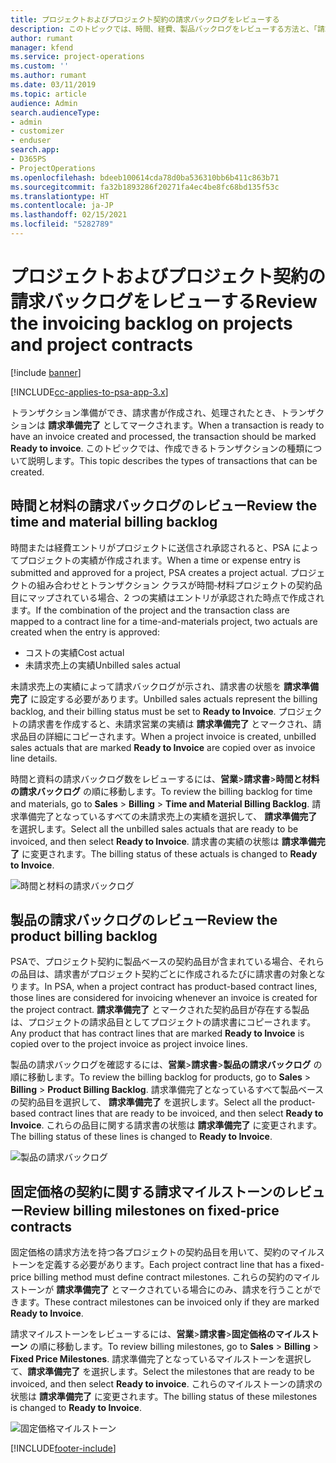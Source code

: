 ```yaml
---
title: プロジェクトおよびプロジェクト契約の請求バックログをレビューする
description: このトピックでは、時間、経費、製品バックログをレビューする方法と、「請求準備完了」としてマークする方法について説明します。
author: rumant
manager: kfend
ms.service: project-operations
ms.custom: ''
ms.author: rumant
ms.date: 03/11/2019
ms.topic: article
audience: Admin
search.audienceType:
- admin
- customizer
- enduser
search.app:
- D365PS
- ProjectOperations
ms.openlocfilehash: bdeeb100614cda78d0ba536310bb6b411c863b71
ms.sourcegitcommit: fa32b1893286f20271fa4ec4be8fc68bd135f53c
ms.translationtype: HT
ms.contentlocale: ja-JP
ms.lasthandoff: 02/15/2021
ms.locfileid: "5282789"
---
```

# <a name="review-the-invoicing-backlog-on-projects-and-project-contracts"></a><span data-ttu-id="dd0f1-103">プロジェクトおよびプロジェクト契約の請求バックログをレビューする</span><span class="sxs-lookup"><span data-stu-id="dd0f1-103">Review the invoicing backlog on projects and project contracts</span></span>

[!include [banner](../includes/psa-now-project-operations.md)]

[!INCLUDE[cc-applies-to-psa-app-3.x](../includes/cc-applies-to-psa-app-3x.md)]

<span data-ttu-id="dd0f1-104">トランザクション準備ができ、請求書が作成され、処理されたとき、トランザクションは **請求準備完了** としてマークされます。</span><span class="sxs-lookup"><span data-stu-id="dd0f1-104">When a transaction is ready to have an invoice created and processed, the transaction should be marked **Ready to invoice**.</span></span> <span data-ttu-id="dd0f1-105">このトピックでは、作成できるトランザクションの種類について説明します。</span><span class="sxs-lookup"><span data-stu-id="dd0f1-105">This topic describes the types of transactions that can be created.</span></span>

## <a name="review-the-time-and-material-billing-backlog"></a><span data-ttu-id="dd0f1-106">時間と材料の請求バックログのレビュー</span><span class="sxs-lookup"><span data-stu-id="dd0f1-106">Review the time and material billing backlog</span></span>

<span data-ttu-id="dd0f1-107">時間または経費エントリがプロジェクトに送信され承認されると、PSA によってプロジェクトの実績が作成されます。</span><span class="sxs-lookup"><span data-stu-id="dd0f1-107">When a time or expense entry is submitted and approved for a project, PSA creates a project actual.</span></span> <span data-ttu-id="dd0f1-108">プロジェクトの組み合わせとトランザクション クラスが時間‐材料プロジェクトの契約品目にマップされている場合、2 つの実績はエントリが承認された時点で作成されます。</span><span class="sxs-lookup"><span data-stu-id="dd0f1-108">If the combination of the project and the transaction class are mapped to a contract line for a time-and-materials project, two actuals are created when the entry is approved:</span></span>

- <span data-ttu-id="dd0f1-109">コストの実績</span><span class="sxs-lookup"><span data-stu-id="dd0f1-109">Cost actual</span></span> 
- <span data-ttu-id="dd0f1-110">未請求売上の実績</span><span class="sxs-lookup"><span data-stu-id="dd0f1-110">Unbilled sales actual</span></span>

<span data-ttu-id="dd0f1-111">未請求売上の実績によって請求バックログが示され、請求書の状態を **請求準備完了** に設定する必要があります。</span><span class="sxs-lookup"><span data-stu-id="dd0f1-111">Unbilled sales actuals represent the billing backlog, and their billing status must be set to **Ready to Invoice**.</span></span> <span data-ttu-id="dd0f1-112">プロジェクトの請求書を作成すると、未請求営業の実績は **請求準備完了** とマークされ、請求品目の詳細にコピーされます。</span><span class="sxs-lookup"><span data-stu-id="dd0f1-112">When a project invoice is created, unbilled sales actuals that are marked **Ready to Invoice** are copied over as invoice line details.</span></span>

<span data-ttu-id="dd0f1-113">時間と資料の請求バックログ数をレビューするには、**営業**\>**請求書**\>**時間と材料の請求バックログ** の順に移動します。</span><span class="sxs-lookup"><span data-stu-id="dd0f1-113">To review the billing backlog for time and materials, go to **Sales** \> **Billing** \> **Time and Material Billing Backlog**.</span></span> <span data-ttu-id="dd0f1-114">請求準備完了となっているすべての未請求売上の実績を選択して、 **請求準備完了** を選択します。</span><span class="sxs-lookup"><span data-stu-id="dd0f1-114">Select all the unbilled sales actuals that are ready to be invoiced, and then select **Ready to Invoice**.</span></span> <span data-ttu-id="dd0f1-115">請求書の実績の状態は **請求準備完了** に変更されます。</span><span class="sxs-lookup"><span data-stu-id="dd0f1-115">The billing status of these actuals is changed to **Ready to Invoice**.</span></span>

![時間と材料の請求バックログ](media/TMBacklog.png)

## <a name="review-the-product-billing-backlog"></a><span data-ttu-id="dd0f1-117">製品の請求バックログのレビュー</span><span class="sxs-lookup"><span data-stu-id="dd0f1-117">Review the product billing backlog</span></span>

<span data-ttu-id="dd0f1-118">PSAで、プロジェクト契約に製品ベースの契約品目が含まれている場合、それらの品目は、請求書がプロジェクト契約ごとに作成されるたびに請求書の対象となります。</span><span class="sxs-lookup"><span data-stu-id="dd0f1-118">In PSA, when a project contract has product-based contract lines, those lines are considered for invoicing whenever an invoice is created for the project contract.</span></span> <span data-ttu-id="dd0f1-119">**請求準備完了** とマークされた契約品目が存在する製品は、プロジェクトの請求品目としてプロジェクトの請求書にコピーされます。</span><span class="sxs-lookup"><span data-stu-id="dd0f1-119">Any product that has contract lines that are marked **Ready to Invoice** is copied over to the project invoice as project invoice lines.</span></span>

<span data-ttu-id="dd0f1-120">製品の請求バックログを確認するには、**営業**\>**請求書**\>**製品の請求バックログ** の順に移動します。</span><span class="sxs-lookup"><span data-stu-id="dd0f1-120">To review the billing backlog for products, go to **Sales** \> **Billing** \> **Product Billing Backlog**.</span></span> <span data-ttu-id="dd0f1-121">請求準備完了となっているすべて製品ベースの契約品目を選択して、 **請求準備完了** を選択します。</span><span class="sxs-lookup"><span data-stu-id="dd0f1-121">Select all the product-based contract lines that are ready to be invoiced, and then select **Ready to Invoice**.</span></span> <span data-ttu-id="dd0f1-122">これらの品目に関する請求書の状態は **請求準備完了** に変更されます。</span><span class="sxs-lookup"><span data-stu-id="dd0f1-122">The billing status of these lines is changed to **Ready to Invoice**.</span></span>

![製品の請求バックログ](media/ProductBacklog.png)

## <a name="review-billing-milestones-on-fixed-price-contracts"></a><span data-ttu-id="dd0f1-124">固定価格の契約に関する請求マイルストーンのレビュー</span><span class="sxs-lookup"><span data-stu-id="dd0f1-124">Review billing milestones on fixed-price contracts</span></span>

<span data-ttu-id="dd0f1-125">固定価格の請求方法を持つ各プロジェクトの契約品目を用いて、契約のマイルストーンを定義する必要があります。</span><span class="sxs-lookup"><span data-stu-id="dd0f1-125">Each project contract line that has a fixed-price billing method must define contract milestones.</span></span> <span data-ttu-id="dd0f1-126">これらの契約のマイルストーンが **請求準備完了** とマークされている場合にのみ、請求を行うことができます。</span><span class="sxs-lookup"><span data-stu-id="dd0f1-126">These contract milestones can be invoiced only if they are marked **Ready to Invoice**.</span></span> 

<span data-ttu-id="dd0f1-127">請求マイルストーンをレビューするには、**営業**\>**請求書**\>**固定価格のマイルストーン** の順に移動します。</span><span class="sxs-lookup"><span data-stu-id="dd0f1-127">To review billing milestones, go to **Sales** \> **Billing** \> **Fixed Price Milestones**.</span></span> <span data-ttu-id="dd0f1-128">請求準備完了となっているマイルストーンを選択して、**請求準備完了** を選択します。</span><span class="sxs-lookup"><span data-stu-id="dd0f1-128">Select the milestones that are ready to be invoiced, and then select **Ready to invoice**.</span></span> <span data-ttu-id="dd0f1-129">これらのマイルストーンの請求の状態は **請求準備完了** に変更されます。</span><span class="sxs-lookup"><span data-stu-id="dd0f1-129">The billing status of these milestones is changed to **Ready to Invoice**.</span></span>

![固定価格マイルストーン](media/FPBacklog.png)


[!INCLUDE[footer-include](../includes/footer-banner.md)]